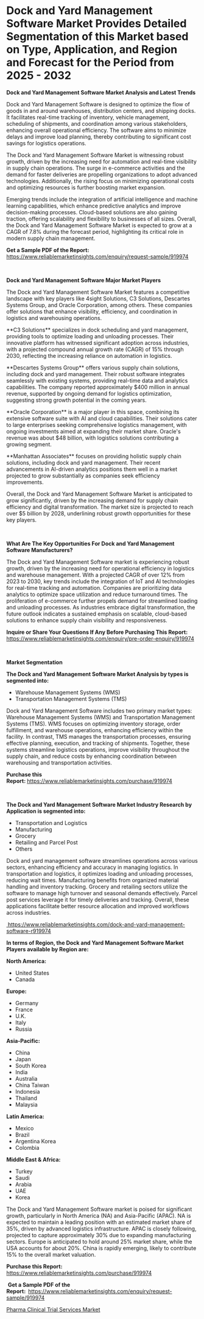 <p><h1>Dock and Yard Management Software Market Provides Detailed Segmentation of this Market based on Type, Application, and Region and Forecast for the Period from 2025 - 2032</h1></p><p><strong>Dock and Yard Management Software Market Analysis and Latest Trends</strong></p>
<p><p>Dock and Yard Management Software is designed to optimize the flow of goods in and around warehouses, distribution centers, and shipping docks. It facilitates real-time tracking of inventory, vehicle management, scheduling of shipments, and coordination among various stakeholders, enhancing overall operational efficiency. The software aims to minimize delays and improve load planning, thereby contributing to significant cost savings for logistics operations.</p><p>The Dock and Yard Management Software Market is witnessing robust growth, driven by the increasing need for automation and real-time visibility in supply chain operations. The surge in e-commerce activities and the demand for faster deliveries are propelling organizations to adopt advanced technologies. Additionally, the rising focus on minimizing operational costs and optimizing resources is further boosting market expansion.</p><p>Emerging trends include the integration of artificial intelligence and machine learning capabilities, which enhance predictive analytics and improve decision-making processes. Cloud-based solutions are also gaining traction, offering scalability and flexibility to businesses of all sizes. Overall, the Dock and Yard Management Software Market is expected to grow at a CAGR of 7.8% during the forecast period, highlighting its critical role in modern supply chain management.</p></p>
<p><strong>Get a Sample PDF of the Report:&nbsp;</strong> <a href="https://www.reliablemarketinsights.com/enquiry/request-sample/919974?utm_campaign=3167&utm_medium=2&utm_source=Github&utm_content=ia&utm_term=07032025&utm_id=dock-and-yard-management-software">https://www.reliablemarketinsights.com/enquiry/request-sample/919974</a></p>
<p>&nbsp;</p>
<p><strong>Dock and Yard Management Software Major Market Players</strong></p>
<p><p>The Dock and Yard Management Software Market features a competitive landscape with key players like 4sight Solutions, C3 Solutions, Descartes Systems Group, and Oracle Corporation, among others. These companies offer solutions that enhance visibility, efficiency, and coordination in logistics and warehousing operations.</p><p>**C3 Solutions** specializes in dock scheduling and yard management, providing tools to optimize loading and unloading processes. Their innovative platform has witnessed significant adoption across industries, with a projected compound annual growth rate (CAGR) of 15% through 2030, reflecting the increasing reliance on automation in logistics.</p><p>**Descartes Systems Group** offers various supply chain solutions, including dock and yard management. Their robust software integrates seamlessly with existing systems, providing real-time data and analytics capabilities. The company reported approximately $400 million in annual revenue, supported by ongoing demand for logistics optimization, suggesting strong growth potential in the coming years.</p><p>**Oracle Corporation** is a major player in this space, combining its extensive software suite with AI and cloud capabilities. Their solutions cater to large enterprises seeking comprehensive logistics management, with ongoing investments aimed at expanding their market share. Oracle's revenue was about $48 billion, with logistics solutions contributing a growing segment.</p><p>**Manhattan Associates** focuses on providing holistic supply chain solutions, including dock and yard management. Their recent advancements in AI-driven analytics positions them well in a market projected to grow substantially as companies seek efficiency improvements.</p><p>Overall, the Dock and Yard Management Software Market is anticipated to grow significantly, driven by the increasing demand for supply chain efficiency and digital transformation. The market size is projected to reach over $5 billion by 2028, underlining robust growth opportunities for these key players.</p></p>
<p>&nbsp;</p>
<p><strong>What Are The Key Opportunities For Dock and Yard Management Software Manufacturers?</strong></p>
<p><p>The Dock and Yard Management Software market is experiencing robust growth, driven by the increasing need for operational efficiency in logistics and warehouse management. With a projected CAGR of over 12% from 2023 to 2030, key trends include the integration of IoT and AI technologies for real-time tracking and automation. Companies are prioritizing data analytics to optimize space utilization and reduce turnaround times. The proliferation of e-commerce further propels demand for streamlined loading and unloading processes. As industries embrace digital transformation, the future outlook indicates a sustained emphasis on scalable, cloud-based solutions to enhance supply chain visibility and responsiveness.</p></p>
<p><strong>Inquire or Share Your Questions If Any Before Purchasing This Report:</strong> <a href="https://www.reliablemarketinsights.com/enquiry/pre-order-enquiry/919974?utm_campaign=3167&utm_medium=2&utm_source=Github&utm_content=ia&utm_term=07032025&utm_id=dock-and-yard-management-software">https://www.reliablemarketinsights.com/enquiry/pre-order-enquiry/919974</a></p>
<p>&nbsp;</p>
<p><strong>Market Segmentation</strong></p>
<p><strong>The Dock and Yard Management Software Market Analysis by types is segmented into:</strong></p>
<p><ul><li>Warehouse Management Systems (WMS)</li><li>Transportation Management Systems (TMS)</li></ul></p>
<p><p>Dock and Yard Management Software includes two primary market types: Warehouse Management Systems (WMS) and Transportation Management Systems (TMS). WMS focuses on optimizing inventory storage, order fulfillment, and warehouse operations, enhancing efficiency within the facility. In contrast, TMS manages the transportation processes, ensuring effective planning, execution, and tracking of shipments. Together, these systems streamline logistics operations, improve visibility throughout the supply chain, and reduce costs by enhancing coordination between warehousing and transportation activities.</p></p>
<p><strong>Purchase this Report:&nbsp;</strong><a href="https://www.reliablemarketinsights.com/purchase/919974?utm_campaign=3167&utm_medium=2&utm_source=Github&utm_content=ia&utm_term=07032025&utm_id=dock-and-yard-management-software">https://www.reliablemarketinsights.com/purchase/919974</a></p>
<p>&nbsp;</p>
<p><strong>The Dock and Yard Management Software Market Industry Research by Application is segmented into:</strong></p>
<p><ul><li>Transportation and Logistics</li><li>Manufacturing</li><li>Grocery</li><li>Retailing and Parcel Post</li><li>Others</li></ul></p>
<p><p>Dock and yard management software streamlines operations across various sectors, enhancing efficiency and accuracy in managing logistics. In transportation and logistics, it optimizes loading and unloading processes, reducing wait times. Manufacturing benefits from organized material handling and inventory tracking. Grocery and retailing sectors utilize the software to manage high turnover and seasonal demands effectively. Parcel post services leverage it for timely deliveries and tracking. Overall, these applications facilitate better resource allocation and improved workflows across industries.</p></p>
<p><a href="https://www.reliablemarketinsights.com/dock-and-yard-management-software-r919974?utm_campaign=3167&utm_medium=2&utm_source=Github&utm_content=ia&utm_term=07032025&utm_id=dock-and-yard-management-software">&nbsp;https://www.reliablemarketinsights.com/dock-and-yard-management-software-r919974</a></p>
<p><strong>In terms of Region, the Dock and Yard Management Software Market Players available by Region are:</strong></p>
<p>
    <p> <strong> North America: </strong>
        <ul>
            <li>United States</li>
            <li>Canada</li>
        </ul>
        </p> 
    <p> <strong> Europe: </strong>
        <ul>
            <li>Germany</li>
            <li>France</li>
            <li>U.K.</li>
            <li>Italy</li>
            <li>Russia</li>
        </ul>
        </p> 
    <p> <strong> Asia-Pacific: </strong>
        <ul>
            <li>China</li>
            <li>Japan</li>
            <li>South Korea</li>
            <li>India</li>
            <li>Australia</li>
            <li>China Taiwan</li>
            <li>Indonesia</li>
            <li>Thailand</li>
            <li>Malaysia</li>
        </ul>
        </p> 
    <p> <strong> Latin America: </strong>
        <ul>
            <li>Mexico</li>
            <li>Brazil</li>
            <li>Argentina Korea</li>
            <li>Colombia</li>
        </ul>
        </p> 
    <p> <strong> Middle East & Africa: </strong>
        <ul>
            <li>Turkey</li>
            <li>Saudi</li>
            <li>Arabia</li>
            <li>UAE</li>
            <li>Korea</li>
        </ul>
    </p>
    </p>
<p><p>The Dock and Yard Management Software market is poised for significant growth, particularly in North America (NA) and Asia-Pacific (APAC). NA is expected to maintain a leading position with an estimated market share of 35%, driven by advanced logistics infrastructure. APAC is closely following, projected to capture approximately 30% due to expanding manufacturing sectors. Europe is anticipated to hold around 25% market share, while the USA accounts for about 20%. China is rapidly emerging, likely to contribute 15% to the overall market valuation.</p></p>
<p><strong>Purchase this Report: </strong><a href="https://www.reliablemarketinsights.com/purchase/919974?utm_campaign=3167&utm_medium=2&utm_source=Github&utm_content=ia&utm_term=07032025&utm_id=dock-and-yard-management-software">https://www.reliablemarketinsights.com/purchase/919974</a></p>
<p>&nbsp;<strong>Get a Sample PDF of the Report:&nbsp;&nbsp;</strong><a href="https://www.reliablemarketinsights.com/enquiry/request-sample/919974?utm_campaign=3167&utm_medium=2&utm_source=Github&utm_content=ia&utm_term=07032025&utm_id=dock-and-yard-management-software">https://www.reliablemarketinsights.com/enquiry/request-sample/919974</a></p>
<p><strong></strong></p>
<p><p><a href="https://github.com/shewlisapsai/Market-Research-Report-List-1/blob/main/pharma-clinical-trial-services-market.md?utm_campaign=3167&utm_medium=2&utm_source=Github&utm_content=ia&utm_term=07032025&utm_id=dock-and-yard-management-software">Pharma Clinical Trial Services Market</a></p></p>
